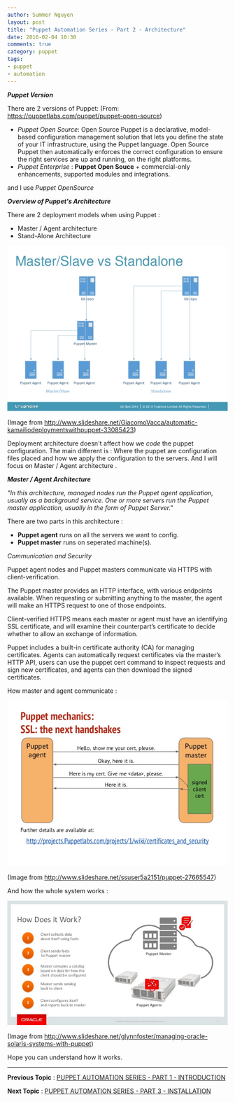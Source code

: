 ```yaml
---
author: Summer Nguyen
layout: post
title: "Puppet Automation Series - Part 2 - Architecture"
date: 2016-02-04 10:30
comments: true
category: puppet
tags:
- puppet
- automation
---
```




***Puppet Version***

There are 2 versions of Puppet: (From: <a href="https://puppetlabs.com/puppet/puppet-open-source">https://puppetlabs.com/puppet/puppet-open-source</a>)

* *Puppet Open Source*: Open Source Puppet is a declarative, model-based configuration management solution that lets you define the state of your IT infrastructure, using the Puppet language. Open Source Puppet then automatically enforces the correct configuration to ensure the right services are up and running, on the right platforms.
* *Puppet Enterprise* : **Puppet Open Souce** +  commercial-only enhancements, supported modules and integrations. 


and I use *Puppet OpenSource*





***Overview of Puppet's Architecture***

There are 2 deployment models when using Puppet : 

+ Master / Agent architecture 
+ Stand-Alone Architecture 


<p><img src="/images/puppet-series/puppet-architecture.jpg" alt="Puppet Architecture"></p>
<p class="text-center">
(Image from <a href="http://www.slideshare.net/GiacomoVacca/automatic-kamailiodeploymentswithpuppet-33085423">http://www.slideshare.net/GiacomoVacca/automatic-kamailiodeploymentswithpuppet-33085423</a>) </p>



Deployment architecture doesn't affect how we *code* the puppet configuration. The main different is : Where the puppet are configuration files placed and how we apply the configuration to the servers. And I will focus on Master / Agent architecture . 


***Master / Agent Architecture***

*"In this architecture, managed nodes run the Puppet agent application, usually as a background service. One or more servers run the Puppet master application, usually in the form of Puppet Server."*

There are two parts in this architecture : 

+ **Puppet agent** runs on all the servers we want to config.
+ **Puppet master** runs on seperated machine(s). 



*Communication and Security*

Puppet agent nodes and Puppet masters communicate via HTTPS with client-verification.

The Puppet master provides an HTTP interface, with various endpoints available. When requesting or submitting anything to the master, the agent will make an HTTPS request to one of those endpoints.


Client-verified HTTPS means each master or agent must have an identifying SSL certificate, and will examine their counterpart’s certificate to decide whether to allow an exchange of information.

Puppet includes a built-in certificate authority (CA) for managing certificates. Agents can automatically request certificates via the master’s HTTP API, users can use the puppet cert command to inspect requests and sign new certificates, and agents can then download the signed certificates.


How master and agent communicate : 
<p><img src="/images/puppet-series/puppet-master-slave-communication.jpg" alt="Puppet Architecture"></p>

<p class="text-center">
(Image from <a href="http://www.slideshare.net/ssuser5a2151/puppet-27665547">http://www.slideshare.net/ssuser5a2151/puppet-27665547</a>) </p>

And how the whole system works : 


<p><img src="/images/puppet-series/puppet-how-it-works.jpg" alt="Puppet Architecture"></p>

<p class="text-center">
(Image from <a href="http://www.slideshare.net/glynnfoster/managing-oracle-solaris-systems-with-puppet">http://www.slideshare.net/glynnfoster/managing-oracle-solaris-systems-with-puppet</a>) </p>



Hope you can understand how it works. 


---
**Previous Topic** : <a href="/puppet/2016/02/03/puppet-automation-series-part-1-introduction/">PUPPET AUTOMATION SERIES - PART 1 - INTRODUCTION</a>

**Next Topic** : <a href="/puppet/2016/02/04/puppet-automation-series-part-3-installation/">PUPPET AUTOMATION SERIES - PART 3 - INSTALLATION</a>